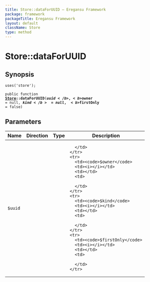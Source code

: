 ```yaml
---
title: Store::dataForUUID — Eregansu Framework
package: framework
packageTitle: Eregansu Framework
layout: default
className: Store
type: method
---
```


# Store::dataForUUID

## Synopsis

<code>uses('store');</code>

<code>public function <b><a href="Store">Store</a>::dataForUUID</b>(<b>$uuid</b>, <b>$owner</b> = null, <b>$kind</b> = null, <b>$firstOnly</b> = false)</code>

## Parameters

<table>
  <thead>
    <tr>
      <th>Name</th>
      <th>Direction</th>
      <th>Type</th>
      <th>Description</th>
    </tr>
  </thead>
  <tbody>
    <tr>
      <td><code>$uuid</code>
      <td><i></i></td>
      <td></td>
      <td>

      </td>
    </tr>
    <tr>
      <td><code>$owner</code>
      <td><i></i></td>
      <td></td>
      <td>

      </td>
    </tr>
    <tr>
      <td><code>$kind</code>
      <td><i></i></td>
      <td></td>
      <td>

      </td>
    </tr>
    <tr>
      <td><code>$firstOnly</code>
      <td><i></i></td>
      <td></td>
      <td>

      </td>
    </tr>
  </tbody>
</table>

